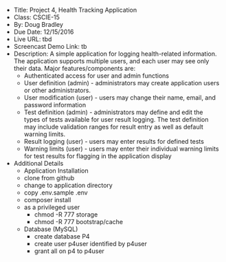 * Title: Project 4, Health Tracking Application
* Class: CSCIE-15
* By: Doug Bradley
* Due Date: 12/15/2016
* Live URL: tbd
* Screencast Demo Link:  tb
* Description: A simple application for logging health-related information. The
application supports multiple users, and each user may see only their data. Major
features/components are:
  * Authenticated access for user and admin functions
  * User definition (admin) - administrators may create application users or
other administrators.
  * User modification (user) - users may change their name, email, and password
information
  * Test definition (admin) - administrators may define and edit the types of
tests available for user result logging.  The test definition may include
validation ranges for result entry as well as default warning limits.
  * Result logging (user) - users may enter results for defined tests
  * Warning limits (user) - users may enter their individual warning limits
for test results for flagging in the application display
* Additional Details
  * Application Installation
  * clone from github
  * change to application directory
  * copy .env.sample .env
  * composer install
  * as a privileged user
    * chmod -R 777 storage
    * chmod -R 777 bootstrap/cache
  * Database (MySQL)
    * create database P4
    * create user p4user identified by p4user
    * grant all on p4 to p4user
    
